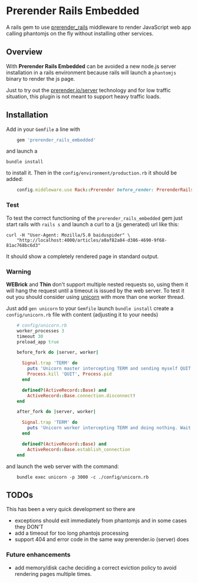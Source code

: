 Prerender Rails Embedded
========================
A rails gem to use [prerender_rails](https://github.com/prerender/prerender_rails) middleware
to render JavaScript web app calling phantomjs on the fly without installing other services.

### <a id='middleware'></a>
## Overview

With **Prerender Rails Embedded** can be avoided a new node.js server installation in a
rails environment because rails will launch a `phantomjs` binary to render the js page.

Just to try out the [prerender.io/server](https://prerender.io/server) technology
and for low traffic situation, this plugin is not meant to support heavy traffic loads.

### <a id='installation'></a>
## Installation

Add in your `Gemfile` a line with

```ruby
    gem 'prerender_rails_embedded'
```

and launch a

    bundle install

to install it. Then in the `config/environment/production.rb` it should be added:

```ruby
    config.middleware.use Rack::Prerender before_render: PrerenderRailsEmbedded.local_renderer
```

### <a id='test'></a>
### Test

To test the correct functioning of the `prerender_rails_embedded` gem just start rails
with `rails s` and launch a curl to a (js generated) url like this:

    curl -H "User-Agent: Mozilla/5.0 baiduspider" \
        "http://localhost:4000/articles/a0af82a84-d386-4690-9f68-81ac768bc6d3"

It should show a completely rendered page in standard output.

### Warning

**WEBrick** and **Thin** don't support multiple nested requests so, using them it will
hang the request until a timeout is issued by the web server. To test it out you should
consider using [unicorn](http://unicorn.bogomips.org/) with more than one worker thread.

Just add `gen unicorn` to your `Gemfile` launch `bundle install` create a `config/unicorn.rb`
file with content (adjusting it to your needs)

```ruby
    # config/unicorn.rb
    worker_processes 3
    timeout 30
    preload_app true

    before_fork do |server, worker|

      Signal.trap 'TERM' do
        puts 'Unicorn master intercepting TERM and sending myself QUIT instead'
        Process.kill 'QUIT', Process.pid
      end

      defined?(ActiveRecord::Base) and
        ActiveRecord::Base.connection.disconnect!
    end

    after_fork do |server, worker|

      Signal.trap 'TERM' do
        puts 'Unicorn worker intercepting TERM and doing nothing. Wait for master to sent QUIT'
      end

      defined?(ActiveRecord::Base) and
        ActiveRecord::Base.establish_connection
    end
```

and launch the web server with the command:

```shell
    bundle exec unicorn -p 3000 -c ./config/unicorn.rb
```

### <a id='todos'></a>
## TODOs

This has been a very quick development so there are

 * exceptions should exit immediately from phantomjs and in some cases they DON'T
 * add a timeout for too long phantojs processing
 * support 404 and error code in the same way prerender.io (server) does

### Future enhancements
 * add memory/disk cache deciding a correct eviction policy to avoid rendering pages
  multiple times.
